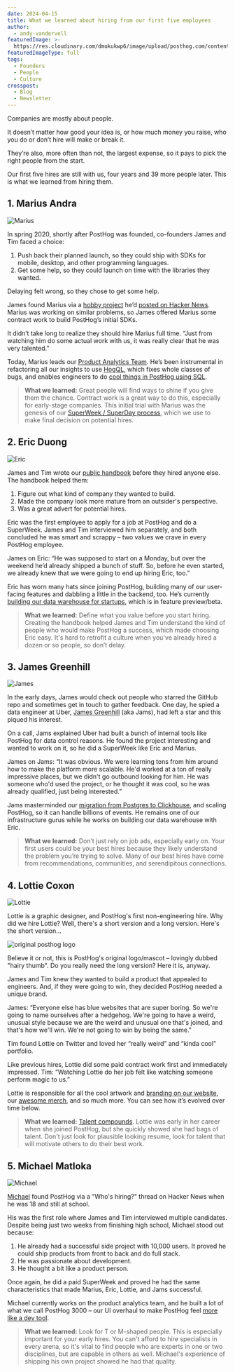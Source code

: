 ```yaml
---
date: 2024-04-15
title: What we learned about hiring from our first five employees
author:
  - andy-vandervell
featuredImage: >-
  https://res.cloudinary.com/dmukukwp6/image/upload/posthog.com/contents/images/blog/posthog-first-five/first-five.jpg
featuredImageType: full
tags:
  - Founders
  - People
  - Culture
crosspost:
  - Blog
  - Newsletter
---
```


Companies are mostly about people.

It doesn’t matter how good your idea is, or how much money you raise, who you do or don’t hire will make or break it.

They’re also, more often than not, the largest expense, so it pays to pick the right people from the start.

Our first five hires are still with us, four years and 39 more people later. This is what we learned from hiring them.

## 1. Marius Andra

![Marius](https://res.cloudinary.com/dmukukwp6/image/upload/v1710055416/posthog.com/contents/images/blog/posthog-first-five/marius.png)

In spring 2020, shortly after PostHog was founded, co-founders James and Tim faced a choice:

1. Push back their planned launch, so they could ship with SDKs for mobile, desktop, and other programming languages.
2. Get some help, so they could launch on time with the libraries they wanted.

Delaying felt wrong, so they chose to get some help.

James found Marius via a [hobby project](https://github.com/mariusandra/insights) he’d [posted on Hacker News](https://news.ycombinator.com/item?id=22347516). Marius was working on similar problems, so James offered Marius some contract work to build PostHog’s initial SDKs.

It didn’t take long to realize they should hire Marius full time. “Just from watching him do some actual work with us, it was really clear that he was very talented.”

Today, Marius leads our [Product Analytics Team](https://posthog.com/teams/product-analytics). He’s been instrumental in refactoring all our insights to use [HogQL](https://posthog.com/docs/hogql), which fixes whole classes of bugs, and enables engineers to do [cool things in PostHog using SQL](https://posthog.com/tutorials/hogql-sum-aggregation).

> **What we learned:** Great people will find ways to shine if you give them the chance. Contract work is a great way to do this, especially for early-stage companies. This initial trial with Marius was the genesis of our [SuperWeek / SuperDay process](/handbook/people/hiring-process#4-posthog-superday), which we use to make final decision on potential hires.

## 2. Eric Duong

![Eric](https://res.cloudinary.com/dmukukwp6/image/upload/v1710055416/posthog.com/contents/images/blog/posthog-first-five/eric.png)

James and Tim wrote our [public handbook](/handbook) before they hired anyone else. The handbook helped them:

1. Figure out what kind of company they wanted to build.
2. Made the company look more mature from an outsider's perspective.
3. Was a great advert for potential hires.

Eric was the first employee to apply for a job at PostHog and do a SuperWeek. James and Tim interviewed him separately, and both concluded he was smart and scrappy – two values we crave in every PostHog employee.

James on Eric: “He was supposed to start on a Monday, but over the weekend he’d already shipped a bunch of stuff. So, before he even started, we already knew that we were going to end up hiring Eric, too.”

Eric has worn many hats since joining PostHog, building many of our user-facing features and dabbling a little in the backend, too. He’s currently [building our data warehouse for startups](https://posthog.com/docs/data-warehouse), which is in feature preview/beta.

> **What we learned:** Define what you value before you start hiring. Creating the handbook helped James and Tim understand the kind of people who would make PostHog a success, which made choosing Eric easy. It's hard to retrofit a culture when you've already hired a dozen or so people, so don’t delay.

## 3. James Greenhill

![James](https://res.cloudinary.com/dmukukwp6/image/upload/v1710055416/posthog.com/contents/images/blog/posthog-first-five/james.png)

In the early days, James would check out people who starred the GitHub repo and sometimes get in touch to gather feedback. One day, he spied a data engineer at Uber, [James Greenhill](/community/profiles/90) (aka Jams), had left a star and this piqued his interest.

On a call, Jams explained Uber had built a bunch of internal tools like PostHog for data control reasons. He found the project interesting and wanted to work on it, so he did a SuperWeek like Eric and Marius.

James on Jams: “It was obvious. We were learning tons from him around how to make the platform more scalable. He'd worked at a ton of really impressive places, but we didn't go outbound looking for him. He was someone who'd used the project, or he thought it was cool, so he was already qualified, just being interested.”

Jams masterminded our [migration from Postgres to Clickhouse](/blog/how-we-turned-clickhouse-into-our-eventmansion), and scaling PostHog, so it can handle billions of events. He remains one of our infrastructure gurus while he works on building our data warehouse with Eric.

> **What we learned:** Don’t just rely on job ads, especially early on. Your first users could be your best hires because they likely understand the problem you’re trying to solve. Many of our best hires have come from recommendations, communities, and serendipitous connections.

## 4. Lottie Coxon

![Lottie](https://res.cloudinary.com/dmukukwp6/image/upload/v1710055416/posthog.com/contents/images/blog/posthog-first-five/lottie.png)

Lottie is a graphic designer, and PostHog's first non-engineering hire. Why did we hire Lottie? Well, there's a short version and a long version. Here's the short version...

![original posthog logo](https://res.cloudinary.com/dmukukwp6/image/upload/v1710055416/posthog.com/contents/images/blog/posthog-first-five/old-logo.png)

Believe it or not, this is PostHog's original logo/mascot – lovingly dubbed "hairy thumb". Do you really need the long version? Here it is, anyway.

James and Tim knew they wanted to build a product that appealed to engineers. And, if they were going to win, they decided PostHog needed a unique brand.

James: “Everyone else has blue websites that are super boring. So we're going to name ourselves after a hedgehog. We're going to have a weird, unusual style because we are the weird and unusual one that's joined, and that's how we'll win. We're not going to win by being the same."

Tim found Lottie on Twitter and loved her “really weird” and “kinda cool” portfolio.

Like previous hires, Lottie did some paid contract work first and immediately impressed. Tim: “Watching Lottie do her job felt like watching someone perform magic to us.”

Lottie is responsible for all the cool artwork and [branding on our website](https://posthog.com/), our [awesome merch](/merch), and so much more. You can see how it’s evolved over time below.

> **What we learned:** [Talent compounds](/handbook/company/values#talent-compounds). Lottie was early in her career when she joined PostHog, but she quickly showed she had bags of talent. Don't just look for plausible looking resume, look for talent that will motivate others to do their best work.

## 5. Michael Matloka

![Michael](https://res.cloudinary.com/dmukukwp6/image/upload/v1710055416/posthog.com/contents/images/blog/posthog-first-five/michael.png)

[Michael](/community/profiles/124) found PostHog via a "Who's hiring?" thread on Hacker News when he was 18 and still at school.

His was the first role where James and Tim interviewed multiple candidates. Despite being just two weeks from finishing high school, Michael stood out because:

1. He already had a successful side project with 10,000 users. It proved he could ship products from front to back and do full stack.
2. He was passionate about development.
3. He thought a bit like a product person.

Once again, he did a paid SuperWeek and proved he had the same characteristics that made Marius, Eric, Lottie, and Jams successful.

Michael currently works on the product analytics team, and he built a lot of what we call PostHog 3000 – our UI overhaul to make PostHog feel [more like a dev tool](/blog/posthog-as-a-dev-tool).

> **What we learned:** Look for T or M-shaped people. This is especially important for your early hires. You can't afford to hire specialists in every arena, so it's vital to find people who are experts in one or two disciplines, but are capable in others as well. Michael's experience of shipping his own project showed he had that quality.
